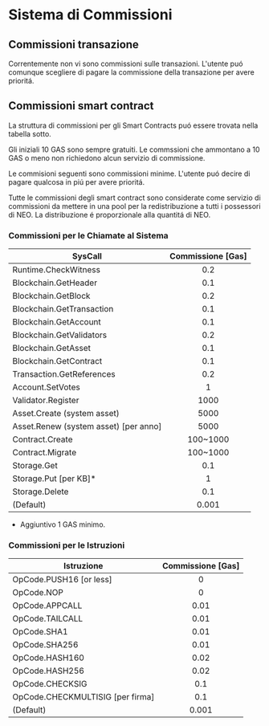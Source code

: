 # Sistema di Commissioni

## Commissioni transazione

Correntemente non vi sono commissioni sulle transazioni. L'utente puó comunque scegliere di pagare la commissione della transazione per avere prioritá.

## Commissioni smart contract

La struttura di commissioni per gli Smart Contracts puó essere trovata nella tabella sotto.

Gli iniziali 10 GAS sono sempre gratuiti. Le commssioni che ammontano a 10 GAS o meno non richiedono alcun servizio di commissione.

Le commisioni seguenti sono commissioni minime. L'utente puó decire di pagare qualcosa in piú per avere prioritá.

Tutte le commissioni degli smart contract sono considerate come servizio di commissioni da mettere in una pool per la redistribuzione a tutti i possessori di NEO. La distribuzione é proporzionale alla quantitá di NEO.

### Commissioni per le Chiamate al Sistema

| SysCall                               | Commissione [Gas]     |
|---------------------------------------|:-------------:|
| Runtime.CheckWitness                  | 0.2           |
| Blockchain.GetHeader                  | 0.1           |
| Blockchain.GetBlock                   | 0.2           |
| Blockchain.GetTransaction             | 0.1           |
| Blockchain.GetAccount                 | 0.1           |
| Blockchain.GetValidators              | 0.2           |
| Blockchain.GetAsset                   | 0.1           |
| Blockchain.GetContract                | 0.1           |
| Transaction.GetReferences             | 0.2           |
| Account.SetVotes                      | 1             |
| Validator.Register                    | 1000          |
| Asset.Create (system asset)           | 5000          |
| Asset.Renew (system asset) [per anno] | 5000          |
| Contract.Create                       | 100~1000   |
| Contract.Migrate                      | 100~1000   |
| Storage.Get                           | 0.1           |
| Storage.Put [per KB]*                 | 1             |
| Storage.Delete                        | 0.1           |
| (Default)                             | 0.001         |

* Aggiuntivo 1 GAS minimo.

### Commissioni per le Istruzioni

| Istruzione                           | Commissione [Gas]     |
|---------------------------------------|:-------------:|
| OpCode.PUSH16 [or less]               | 0             |
| OpCode.NOP                            | 0             |
| OpCode.APPCALL                        | 0.01          |
| OpCode.TAILCALL                       | 0.01          |
| OpCode.SHA1                           | 0.01          |
| OpCode.SHA256                         | 0.01          |
| OpCode.HASH160                        | 0.02          |
| OpCode.HASH256                        | 0.02          |
| OpCode.CHECKSIG                       | 0.1           |
| OpCode.CHECKMULTISIG [per firma]  | 0.1           |
| (Default)                             | 0.001         |

